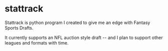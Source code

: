 # stattrack

Stattrack is python program I created to give me an edge with Fantasy Sports Drafts.

It currently supports an NFL auction style draft -- and I plan to support other leagues and formats with time.
